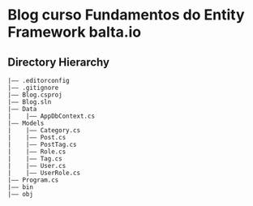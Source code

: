 # Blog curso Fundamentos do Entity Framework balta.io

## Directory Hierarchy
```
|—— .editorconfig
|—— .gitignore
|—— Blog.csproj
|—— Blog.sln
|—— Data
|    |—— AppDbContext.cs
|—— Models
|    |—— Category.cs
|    |—— Post.cs
|    |—— PostTag.cs
|    |—— Role.cs
|    |—— Tag.cs
|    |—— User.cs
|    |—— UserRole.cs
|—— Program.cs
|—— bin
|—— obj
```